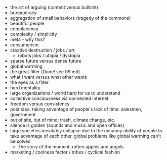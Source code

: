- the art of arguing (content versus bullshit)
- bureaucracy
- aggregation of small behaviors (tragedy of the commons)
- beautiful people
- complacency
- complexity / simplicity
- meta - why this?
- consumerism
- creative destruction / jobs / art
    - robots jobs / utopia / dystopia
- sparse future versus dense future
- global warming
- the great filter (Done! see 09.md)
- what I want versus what other wants
- the eyes as a filter
- herd mentality
- large organizations / world hard for us to understand
- collective conciousness via connected internet
- freedom versus consistency
- post idea: taking advantage of people's lack of time: salesmen, government
- out of site, out of mind: trash, climate change, etc.
- silence is golden (sounds and music and open offices)
- large societies inevitably collapse due to the uncanny ability of people to take advantage of each other. global problems like global warming can't be solved
    - The story of the moment: rotten apples and angels
- marketing / coolness factor / tribes / cyclical fashion
